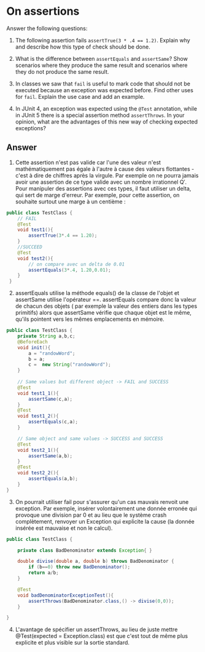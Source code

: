 # On assertions

Answer the following questions:

1. The following assertion fails `assertTrue(3 * .4 == 1.2)`. Explain why and describe how this type of check should be done.

2. What is the difference between `assertEquals` and `assertSame`? Show scenarios where they produce the same result and scenarios where they do not produce the same result.

3. In classes we saw that `fail` is useful to mark code that should not be executed because an exception was expected before. Find other uses for `fail`. Explain the use case and add an example.

4. In JUnit 4, an exception was expected using the `@Test` annotation, while in JUnit 5 there is a special assertion method `assertThrows`. In your opinion, what are the advantages of this new way of checking expected exceptions?

## Answer

1. Cette assertion n'est pas valide car l'une des valeur n'est mathématiquement pas égale à l'autre à cause des valeurs flottantes - c'est à dire de chiffres après la virgule. 
Par exemple on ne pourra jamais avoir une assertion de ce type valide avec un nombre irrationnel Q′. Pour manipuler des assertions avec ces types, il faut utiliser un delta, qui 
sert de marge d'erreur. Par exemple, pour cette assertion, on souhaite surtout une marge à un centième :
```Java 
public class TestClass {
    // FAIL
    @Test
    void test1(){
        assertTrue(3*.4 == 1.20);
    }
    //SUCCEED
    @Test
    void test2(){
        // on compare avec un delta de 0.01 
        assertEquals(3*.4, 1.20,0.01);
    }
 }
```
2. assertEquals utilise la méthode equals() de la classe de l'objet et assertSame utilise l'opérateur ==.
assertEquals compare donc la valeur de chacun des objets ( par exemple la valeur des entiers dans les types primitifs)
alors que assertSame vérifie que chaque objet est le même, qu'ils pointent vers les mêmes emplacements en 
mémoire.
```Java
public class TestClass {
    private String a,b,c;
    @BeforeEach
    void init(){
        a = "randowWord";
        b = a;
        c =  new String("randowWord");
    }
    
    // Same values but different object -> FAIL and SUCCESS
    @Test
    void test1_1(){
        assertSame(c,a);
    }
    @Test
    void test1_2(){
        assertEquals(c,a);
    }

    // Same object and same values -> SUCCESS and SUCCESS
    @Test
    void test2_1(){
        assertSame(a,b);
    }
    @Test
    void test2_2(){
        assertEquals(a,b);
    }
}
```
3. On pourrait utiliser fail pour s'assurer qu'un cas mauvais renvoit une exception. Par exemple, insérer volontairement une donnée erronée qui provoque une division par 0 et au lieu que le système crash complètement,
renvoyer un Exception qui explicite la cause (la donnée insérée est mauvaise et non le calcul).
```Java
public class TestClass {

    private class BadDenominator extends Exception{ }

    double divise(double a, double b) throws BadDenominator {
        if (b==0) throw new BadDenominator();
        return a/b;
    }

    @Test
    void badDenominatorExceptionTest(){
        assertThrows(BadDenominator.class,() -> divise(0,0));
    }

}
```
4. L'avantage de spécifier un assertThrows, au lieu de juste mettre @Test(expected = Exception.class) est que c'est tout de même plus explicite et plus visible sur la sortie standard.
